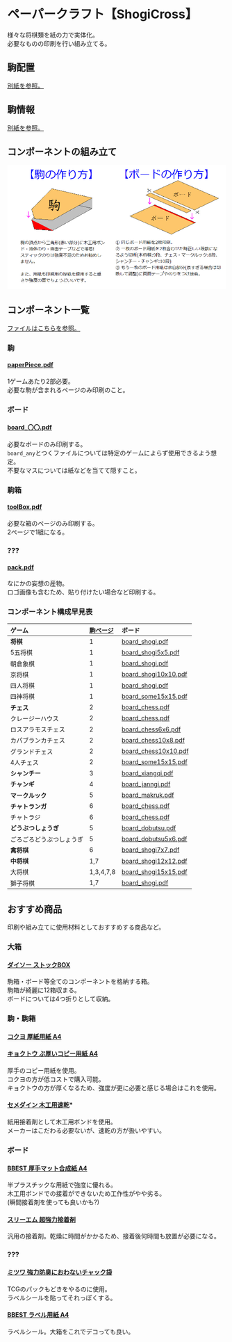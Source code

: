 # ペーパークラフト【ShogiCross】
様々な将棋類を紙の力で実体化。  
必要なものの印刷を行い組み立てる。

## 駒配置
[別紙を参照。](doc/positions/README.md)

## 駒情報
[別紙を参照。](doc/pieces/README.md)

## コンポーネントの組み立て
![](img/making.png)

## コンポーネント一覧
[ファイルはこちらを参照。](dist/)

### 駒
#### [paperPiece.pdf](dist/paperPiece.pdf)
1ゲームあたり2部必要。  
必要な駒が含まれるページのみ印刷のこと。

### ボード
#### [board_〇〇.pdf](#コンポーネント構成早見表)
必要なボードのみ印刷する。  
`board_any`とつくファイルについては特定のゲームによらず使用できるよう想定。  
不要なマスについては紙などを当てて隠すこと。

### 駒箱
#### [toolBox.pdf](dist/toolBox.pdf)
必要な箱のページのみ印刷する。  
2ページで1組になる。

### ???
#### [pack.pdf](dist/pack.pdf)
なにかの妄想の産物。  
ロゴ画像も含むため、貼り付けたい場合など印刷する。

### コンポーネント構成早見表

|ゲーム                  |[駒ページ](dist/paperPiece.pdf)| ボード
|:-----------------------|:---------|:--------------------
|**将棋**                |1         |[board_shogi.pdf](dist//board_shogi.pdf)
|5五将棋                 |1         |[board_shogi5x5.pdf](dist/board_shogi5x5.pdf)
|朝倉象棋                |1         |[board_shogi.pdf](dist/board_shogi.pdf)
|京将棋                  |1         |[board_shogi10x10.pdf](dist/board_shogi10x10.pdf)
|四人将棋                |1         |[board_shogi.pdf](dist/board_shogi.pdf)
|四神将棋                |1         |[board_some15x15.pdf](dist/board_some15x15.pdf)
|**チェス**              |2         |[board_chess.pdf](dist/board_chess.pdf)
|クレージーハウス        |2         |[board_chess.pdf](dist/board_chess.pdf)
|ロスアラモスチェス      |2         |[board_chess6x6.pdf](dist/board_chess6x6.pdf)
|カパブランカチェス      |2         |[board_chess10x8.pdf](dist/board_chess10x8.pdf)
|グランドチェス          |2         |[board_chess10x10.pdf](dist/board_chess10x10.pdf)
|4人チェス               |2         |[board_some15x15.pdf](dist/board_some15x15.pdf)
|**シャンチー**          |3         |[board_xiangqi.pdf](dist/board_xiangqi.pdf)
|**チャンギ**            |4         |[board_janngi.pdf](dist/board_janngi.pdf)
|**マークルック**        |5         |[board_makruk.pdf](dist/board_makruk.pdf)
|**チャトランガ**        |6         |[board_chess.pdf](dist/board_chess.pdf)
|チャトラジ              |6         |[board_chess.pdf](dist/board_chess.pdf)
|**どうぶつしょうぎ**    |5         |[board_dobutsu.pdf](dist/board_dobutsu.pdf)
|ごろごろどうぶつしょうぎ|5         |[board_dobutsu5x6.pdf](dist/board_dobutsu5x6.pdf)
|**禽将棋**              |6         |[board_shogi7x7.pdf](dist/board_shogi7x7.pdf)
|**中将棋**              |1,7       |[board_shogi12x12.pdf](dist/board_shogi12x12.pdf)
|大将棋                  |1,3,4,7,8 |[board_shogi15x15.pdf](dist/board_shogi15x15.pdf)
|獅子将棋                |1,7       |[board_shogi.pdf](dist/board_shogi.pdf)

## おすすめ商品
印刷や組み立てに使用材料としておすすめする商品など。

### 大箱
#### [ダイソー ストックBOX](https://jp.daisonet.com/collections/storage/products/4549131121650)
駒箱・ボード等全てのコンポーネントを格納する箱。  
駒箱が綺麗に12箱収まる。  
ボードについては4つ折りとして収納。

### 駒・駒箱
#### [コクヨ 厚紙用紙 A4](https://www.amazon.co.jp/dp/B00009AJBN)
#### [キョクトウ ぶ厚いコピー用紙 A4](https://www.amazon.co.jp/dp/B00HLA4HFQ)
厚手のコピー用紙を使用。  
コクヨの方が低コストで購入可能。  
キョクトウの方が厚くなるため、強度が更に必要と感じる場合はこれを使用。

#### [セメダイン 木工用速乾](https://www.yodobashi.com/product/100000001003425270/)*
紙用接着剤として木工用ボンドを使用。  
メーカーはこだわる必要ないが、速乾の方が扱いやすい。

### ボード
#### [BBEST 厚手マット合成紙 A4](https://www.amazon.co.jp/gp/product/B0BPMCM41B/)
半プラスチックな用紙で強度に優れる。  
木工用ボンドでの接着ができないため工作性がやや劣る。  
(瞬間接着剤を使っても良いかも?)

#### [スリーエム 超強力接着剤](https://www.amazon.co.jp/gp/product/B016NNBJG6/)
汎用の接着剤。乾燥に時間がかかるため、接着後何時間も放置が必要になる。

### ???
#### [ミツワ 強力防臭におわないチャック袋](https://www.amazon.co.jp/gp/product/B09L7RLSVQ)
TCGのパックもどきをやるのに使用。  
ラベルシールを貼ってそれっぽくする。

#### [BBEST ラベル用紙 A4](https://www.amazon.co.jp/gp/product/B09BZ91LY3)
ラベルシール。大箱をこれでデコっても良い。
